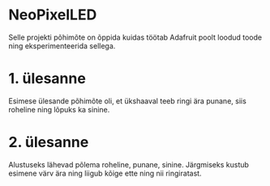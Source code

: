# NeoPixelLED

Selle projekti põhimõte on õppida kuidas töötab Adafruit poolt loodud toode ning eksperimenteerida sellega. 

# 1. ülesanne

Esimese ülesande põhimõte oli, et ükshaaval teeb ringi ära punane, siis roheline ning lõpuks ka sinine. 

# 2. ülesanne 

Alustuseks lähevad põlema roheline, punane, sinine. Järgmiseks kustub esimene värv ära ning liigub kõige ette ning nii ringiratast.
